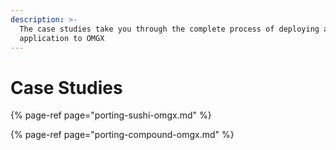 ```yaml
---
description: >-
  The case studies take you through the complete process of deploying an
  application to OMGX
---
```


# Case Studies

{% page-ref page="porting-sushi-omgx.md" %}

{% page-ref page="porting-compound-omgx.md" %}



